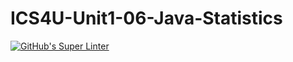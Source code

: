 # ICS4U-Unit1-06-Java-Statistics
[![GitHub's Super Linter](https://github.com/Jenoe-Balote/ICS4U-Unit1-06-Java-Statistics/workflows/GitHub's%20Super%20Linter/badge.svg)](https://github.com/Jenoe-Balote/ICS4U-Unit1-06-Java-Statistics/actions)
